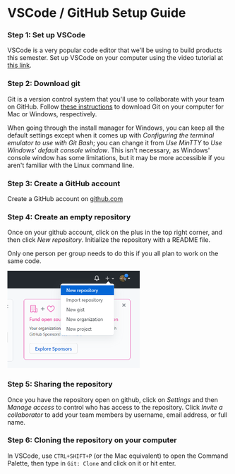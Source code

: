 # VSCode / GitHub Setup Guide

### Step 1: Set up VSCode
VSCode is a very popular code editor that we'll be using to build products this semester. 
Set up VSCode on your computer using the video tutorial at [this link](https://youtu.be/KZShSK6oyEo).

### Step 2: Download git
Git is a version control system that you'll use to collaborate with your team on GitHub. Follow 
[these instructions](https://github.com/git-guides/install-git) to download Git on your computer for Mac or Windows, respectively.

When going through the install manager for Windows, you can keep all the default settings except when it comes up with 
*Configuring the terminal emulator to use with Git Bash*; you can change it from *Use MinTTY* to *Use Windows' default console 
window*. This isn't necessary, as Windows' console window has some limitations, but it may be more accessible if you aren't familiar
with the Linux command line.

### Step 3: Create a GitHub account
Create a GitHub account on [github.com](https://github.com/)

### Step 4: Create an empty repository
Once on your github account, click on the plus in the top right corner, and then click *New repository*. 
Initialize the repository with a README file. 

Only one person per group needs to do this if you all plan to work on the same code. 

<img src="images/screenshot2.png" width="300">

### Step 5: Sharing the repository
Once you have the repository open on github, click on *Settings* and then *Manage access* to control who has access 
to the repository. Click *Invite a collaborator* to add your team members by username, email address, or full name.

### Step 6: Cloning the repository on your computer
In VSCode, use ```CTRL+SHIFT+P``` (or the Mac equivalent) to open the Command Palette, then type in ```Git: Clone```
and click on it or hit enter. 
